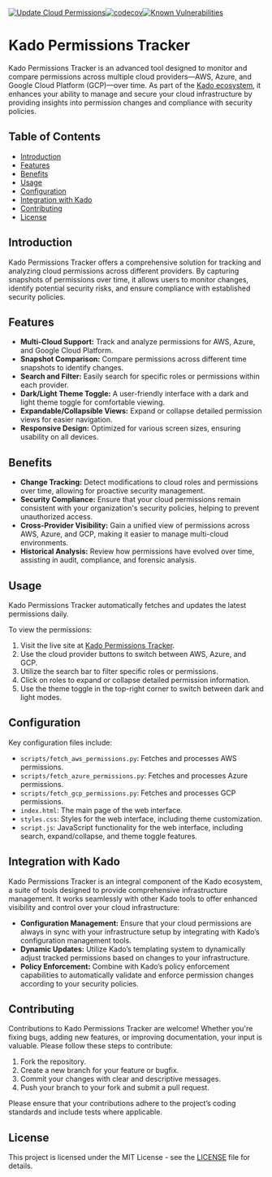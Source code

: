[![Update Cloud Permissions](https://github.com/janpreet/kado-permissions-tracker/actions/workflows/update.yaml/badge.svg)](https://github.com/janpreet/kado-permissions-tracker/actions/workflows/update.yaml)[![codecov](https://codecov.io/github/janpreet/kado-permissions-tracker/graph/badge.svg?token=Z4WUTLQLTV)](https://codecov.io/github/janpreet/kado-permissions-tracker)[![Known Vulnerabilities](https://snyk.io/test/github/janpreet/kado-permissions-tracker/badge.svg)](https://snyk.io/test/github/janpreet/kado-permissions-tracker)

# Kado Permissions Tracker

Kado Permissions Tracker is an advanced tool designed to monitor and compare permissions across multiple cloud providers—AWS, Azure, and Google Cloud Platform (GCP)—over time. As part of the [Kado ecosystem](https://github.com/janpreet/kado), it enhances your ability to manage and secure your cloud infrastructure by providing insights into permission changes and compliance with security policies.

## Table of Contents

- [Introduction](#introduction)
- [Features](#features)
- [Benefits](#benefits)
- [Usage](#usage)
- [Configuration](#configuration)
- [Integration with Kado](#integration-with-kado)
- [Contributing](#contributing)
- [License](#license)

## Introduction

Kado Permissions Tracker offers a comprehensive solution for tracking and analyzing cloud permissions across different providers. By capturing snapshots of permissions over time, it allows users to monitor changes, identify potential security risks, and ensure compliance with established security policies.

## Features

- **Multi-Cloud Support:** Track and analyze permissions for AWS, Azure, and Google Cloud Platform.
- **Snapshot Comparison:** Compare permissions across different time snapshots to identify changes.
- **Search and Filter:** Easily search for specific roles or permissions within each provider.
- **Dark/Light Theme Toggle:** A user-friendly interface with a dark and light theme toggle for comfortable viewing.
- **Expandable/Collapsible Views:** Expand or collapse detailed permission views for easier navigation.
- **Responsive Design:** Optimized for various screen sizes, ensuring usability on all devices.

## Benefits

- **Change Tracking:** Detect modifications to cloud roles and permissions over time, allowing for proactive security management.
- **Security Compliance:** Ensure that your cloud permissions remain consistent with your organization's security policies, helping to prevent unauthorized access.
- **Cross-Provider Visibility:** Gain a unified view of permissions across AWS, Azure, and GCP, making it easier to manage multi-cloud environments.
- **Historical Analysis:** Review how permissions have evolved over time, assisting in audit, compliance, and forensic analysis.

## Usage

Kado Permissions Tracker automatically fetches and updates the latest permissions daily.

To view the permissions:

1. Visit the live site at [Kado Permissions Tracker](https://janpreet.github.io/kado-permissions-tracker/).
2. Use the cloud provider buttons to switch between AWS, Azure, and GCP.
3. Utilize the search bar to filter specific roles or permissions.
4. Click on roles to expand or collapse detailed permission information.
5. Use the theme toggle in the top-right corner to switch between dark and light modes.

## Configuration

Key configuration files include:

- `scripts/fetch_aws_permissions.py`: Fetches and processes AWS permissions.
- `scripts/fetch_azure_permissions.py`: Fetches and processes Azure permissions.
- `scripts/fetch_gcp_permissions.py`: Fetches and processes GCP permissions.
- `index.html`: The main page of the web interface.
- `styles.css`: Styles for the web interface, including theme customization.
- `script.js`: JavaScript functionality for the web interface, including search, expand/collapse, and theme toggle features.

## Integration with Kado

Kado Permissions Tracker is an integral component of the Kado ecosystem, a suite of tools designed to provide comprehensive infrastructure management. It works seamlessly with other Kado tools to offer enhanced visibility and control over your cloud infrastructure:

- **Configuration Management:** Ensure that your cloud permissions are always in sync with your infrastructure setup by integrating with Kado’s configuration management tools.
- **Dynamic Updates:** Utilize Kado’s templating system to dynamically adjust tracked permissions based on changes to your infrastructure.
- **Policy Enforcement:** Combine with Kado’s policy enforcement capabilities to automatically validate and enforce permission changes according to your security policies.

## Contributing

Contributions to Kado Permissions Tracker are welcome! Whether you're fixing bugs, adding new features, or improving documentation, your input is valuable. Please follow these steps to contribute:

1. Fork the repository.
2. Create a new branch for your feature or bugfix.
3. Commit your changes with clear and descriptive messages.
4. Push your branch to your fork and submit a pull request.

Please ensure that your contributions adhere to the project’s coding standards and include tests where applicable.

## License

This project is licensed under the MIT License - see the [LICENSE](LICENSE) file for details.